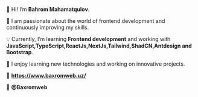 👋 Hi! I’m **Bahrom Mahamatqulov**.

🚀 I am passionate about the world of frontend development and continuously improving my skills.

💡 Currently, I’m learning **Frontend development** and working with **JavaScript,TypeScript,ReactJs,NextJs,Tailwind,ShadCN,Antdesign and Bootstrap**.

🌱 I enjoy learning new technologies and working on innovative projects.

🔗 **https://www.baxromweb.uz/**

🔗 **@Baxromweb**
